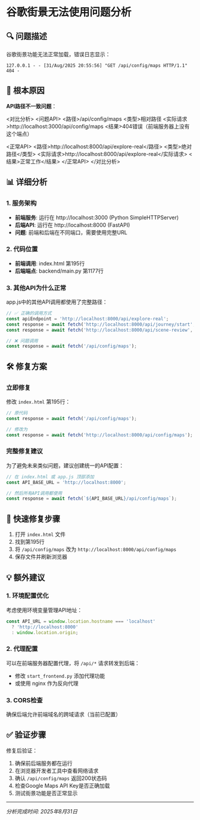 # 谷歌街景无法使用问题分析

## 🔍 问题描述

谷歌街景功能无法正常加载，错误日志显示：
```
127.0.0.1 - - [31/Aug/2025 20:55:56] "GET /api/config/maps HTTP/1.1" 404 -
```

## 🎯 根本原因

**API路径不一致问题**：

<xml>
<对比分析>
  <问题API>
    <路径>/api/config/maps</路径>
    <类型>相对路径</类型>
    <实际请求>http://localhost:3000/api/config/maps</实际请求>
    <结果>404错误（前端服务器上没有这个端点）</结果>
  </问题API>
  
  <正常API>
    <路径>http://localhost:8000/api/explore-real</路径>
    <类型>绝对路径</类型>
    <实际请求>http://localhost:8000/api/explore-real</实际请求>
    <结果>正常工作</结果>
  </正常API>
</对比分析>
</xml>

## 📊 详细分析

### 1. 服务架构
- **前端服务**: 运行在 http://localhost:3000 (Python SimpleHTTPServer)
- **后端API**: 运行在 http://localhost:8000 (FastAPI)
- **问题**: 前端和后端在不同端口，需要使用完整URL

### 2. 代码位置
- **前端调用**: index.html 第195行
- **后端端点**: backend/main.py 第1177行

### 3. 其他API为什么正常
app.js中的其他API调用都使用了完整路径：
```javascript
// ✅ 正确的调用方式
const apiEndpoint = 'http://localhost:8000/api/explore-real';
const response = await fetch('http://localhost:8000/api/journey/start', ...);
const response = await fetch('http://localhost:8000/api/scene-review', ...);

// ❌ 问题调用
const response = await fetch('/api/config/maps');
```

## 🛠 修复方案

### 立即修复
修改 `index.html` 第195行：

```javascript
// 原代码
const response = await fetch('/api/config/maps');

// 修改为
const response = await fetch('http://localhost:8000/api/config/maps');
```

### 完整修复建议
为了避免未来类似问题，建议创建统一的API配置：

```javascript
// 在 index.html 或 app.js 顶部添加
const API_BASE_URL = 'http://localhost:8000';

// 然后所有API调用都使用
const response = await fetch(`${API_BASE_URL}/api/config/maps`);
```

## 🚀 快速修复步骤

1. 打开 `index.html` 文件
2. 找到第195行
3. 将 `/api/config/maps` 改为 `http://localhost:8000/api/config/maps`
4. 保存文件并刷新浏览器

## 💡 额外建议

### 1. 环境配置优化
考虑使用环境变量管理API地址：
```javascript
const API_URL = window.location.hostname === 'localhost' 
  ? 'http://localhost:8000' 
  : window.location.origin;
```

### 2. 代理配置
可以在前端服务器配置代理，将 `/api/*` 请求转发到后端：
- 修改 `start_frontend.py` 添加代理功能
- 或使用 nginx 作为反向代理

### 3. CORS检查
确保后端允许前端域名的跨域请求（当前已配置）

## ✅ 验证步骤

修复后验证：
1. 确保前后端服务都在运行
2. 在浏览器开发者工具中查看网络请求
3. 确认 `/api/config/maps` 返回200状态码
4. 检查Google Maps API Key是否正确加载
5. 测试街景功能是否正常显示

---
*分析完成时间: 2025年8月31日*
